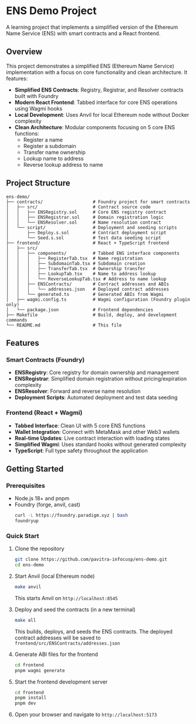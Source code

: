 # ENS Demo Project

A learning project that implements a simplified version of the Ethereum Name Service (ENS) with smart contracts and a React frontend.

## Overview

This project demonstrates a simplified ENS (Ethereum Name Service) implementation with a focus on core functionality and clean architecture. It features:

- **Simplified ENS Contracts**: Registry, Registrar, and Resolver contracts built with Foundry
- **Modern React Frontend**: Tabbed interface for core ENS operations using Wagmi hooks
- **Local Development**: Uses Anvil for local Ethereum node without Docker complexity
- **Clean Architecture**: Modular components focusing on 5 core ENS functions:
  - Register a name
  - Register a subdomain  
  - Transfer name ownership
  - Lookup name to address
  - Reverse lookup address to name

## Project Structure

```
ens-demo/
├── contracts/                   # Foundry project for smart contracts
│   ├── src/                     # Contract source code
│   │   ├── ENSRegistry.sol      # Core ENS registry contract
│   │   ├── ENSRegistrar.sol     # Domain registration logic
│   │   └── ENSResolver.sol      # Name resolution contract
│   └── script/                  # Deployment and seeding scripts
│       ├── Deploy.s.sol         # Contract deployment script
│       └── Seed.s.sol           # Test data seeding script
├── frontend/                    # React + TypeScript frontend
│   ├── src/
│   │   ├── components/          # Tabbed ENS interface components
│   │   │   ├── RegisterTab.tsx  # Name registration
│   │   │   ├── SubdomainTab.tsx # Subdomain creation
│   │   │   ├── TransferTab.tsx  # Ownership transfer
│   │   │   ├── LookupTab.tsx    # Name to address lookup
│   │   │   └── ReverseLookupTab.tsx # Address to name lookup
│   │   ├── ENSContracts/        # Contract addresses and ABIs
│   │   │   └── addresses.json   # Deployed contract addresses
│   │   └── generated.ts         # Generated ABIs from Wagmi
│   ├── wagmi.config.ts          # Wagmi configuration (Foundry plugin only)
│   └── package.json             # Frontend dependencies
├── Makefile                     # Build, deploy, and development commands
└── README.md                    # This file
```

## Features

### Smart Contracts (Foundry)
- **ENSRegistry**: Core registry for domain ownership and management
- **ENSRegistrar**: Simplified domain registration without pricing/expiration complexity
- **ENSResolver**: Forward and reverse name resolution
- **Deployment Scripts**: Automated deployment and test data seeding

### Frontend (React + Wagmi)
- **Tabbed Interface**: Clean UI with 5 core ENS functions
- **Wallet Integration**: Connect with MetaMask and other Web3 wallets
- **Real-time Updates**: Live contract interaction with loading states
- **Simplified Wagmi**: Uses standard hooks without generated complexity
- **TypeScript**: Full type safety throughout the application

## Getting Started

### Prerequisites

- Node.js 18+ and pnpm
- Foundry (forge, anvil, cast)
  ```bash
  curl -L https://foundry.paradigm.xyz | bash
  foundryup
  ```

### Quick Start

1. Clone the repository
   ```bash
   git clone https://github.com/pavitra-infocusp/ens-demo.git
   cd ens-demo
   ```

2. Start Anvil (local Ethereum node)
   ```bash
   make anvil
   ```
   This starts Anvil on `http://localhost:8545`

3. Deploy and seed the contracts (in a new terminal)
   ```bash
   make all
   ```
   This builds, deploys, and seeds the ENS contracts. The deployed contract addresses will be saved to `frontend/src/ENSContracts/addresses.json`

4. Generate ABI files for the frontend
   ```bash
   cd frontend
   pnpm wagmi generate
   ```

5. Start the frontend development server
   ```bash
   cd frontend
   pnpm install
   pnpm dev
   ```

6. Open your browser and navigate to `http://localhost:5173`
